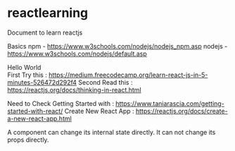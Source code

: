# reactlearning
Document to learn reactjs

 
Basics 
 npm    - https://www.w3schools.com/nodejs/nodejs_npm.asp
 nodejs - https://www.w3schools.com/nodejs/default.asp

Hello World  
 First Try this   : https://medium.freecodecamp.org/learn-react-js-in-5-minutes-526472d292f4
 Second Read this : https://reactjs.org/docs/thinking-in-react.html

Need to Check 
 Getting Started with : https://www.taniarascia.com/getting-started-with-react/
 Create New React App : https://reactjs.org/docs/create-a-new-react-app.html
 

A component can change its internal state directly. It can not change its props directly.
